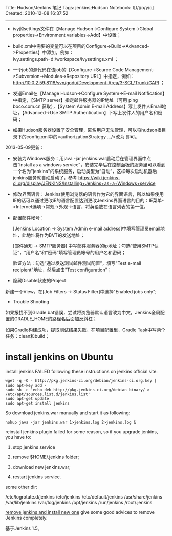 Title: Hudson/Jenkins 笔记
Tags: jenkins;Hudson
Notebook: t[t/j/o/y/c]
Created: 2010-12-08 16:37:52

------

* ivy的settings文件在【Manage Hudson->Configure System->Global properties->Environment variables->Add】中设置；

* build.xml中需要的变量可以在项目的Configure->Build->Advanced->Properties】中添加，例如： ivy.settings.path=d:/workspace/ivysettings.xml ； 

* 一个job的源代码在该job的【Configure->Source Code Management->Subversion->Modules->Repository URL】中指定，例如： http://10.0.2.59:8118/svn/godu/Development-Area/3-SCL/Trunk/GAPI ； 

* 发送Email在【Manage Hudson->Configure System->E-mail Notification】中指定，【SMTP server】指定邮件服务器的IP地址（可用 ping boco.com.cn 获取），【System Admin E-mail Address】写上发件人Email地址，【Advanced->Use SMTP Authentication】下写上发件人的用户名和密码； 

* 如果Hudson服务器设置了安全管理，匿名用户无法管理，可以将hudson根目录下的config.xml中的<authorizationStrategy .../>改为 <authorizationStrategy class="hudson.security.AuthorizationStrategy$Unsecured"/> 
即可。

 
2013-05-09更新：

* 安装为Windows服务：用java -jar jenkins.war启动后在管理界面中点击“Install as a windows service”，安装完毕后在控制面板的服务里可以看到一个名为"jenkins"的系统服务，启动类型为“自动”，这样每次启动机器后jenkins服务就自动启动了，参考 https://wiki.jenkins-ci.org/display/JENKINS/Installing+Jenkins+as+a+Windows+service 

* 修改界面语言：Jenkins使用浏览器的语言作为它的界面语言，所以如果使用IE的话可以通过更改iE的语言配置达到更改Jenkins界面语言的目的：IE菜单->Internet选项->常规->外观->语言，将英语放在语言列表的第一位。

* 配置邮件帐号：

  [Jenkins Location -> System Admin e-mail address]中填写管理员email地址，此地址将作为BVT的发送地址；

  [邮件通知 -> SMTP服务器] 中写邮件服务器的ip地址；勾选“使用SMTP认证”，“用户名”和“密码”填写管理员帐号的用户名和密码；

  验证方法：勾选“通过发送测试邮件测试配置”，填写"Test e-mail recipient"地址，然后点击"Test configuration"；

* 隐藏Disable状态的Project

新建一个View，在[Job Filters -> Status Filter]中选择"Enabled jobs only";

* Trouble Shooting

如果报找不到Gradle.bat错误，尝试将浏览器默认语言改为中文，Jenkins全局配置的GRADLE_HOME的路径名后面加反斜杠；

如果Gradle构建成功，提取测试结果失败，在项目配置里，Gradle Task中写两个任务：clean和build；

# install jenkins on Ubuntu

install jenkins FAILED following these instructions on jenkins official site:

    wget -q -O - http://pkg.jenkins-ci.org/debian/jenkins-ci.org.key | sudo apt-key add -
    sudo sh -c 'echo deb http://pkg.jenkins-ci.org/debian binary/ > /etc/apt/sources.list.d/jenkins.list' 
    sudo apt-get update 
    sudo apt-get install jenkins 

So download jenkins.war manually and start it as following:

    nohup java -jar jenkins.war 1>jenkins.log 2>jenkins.log &

reinstall jenkins plugin failed for some reason, so if you upgrade jenkins, you have to:

1. stop jenkins service

1. remove $HOME/.jenkins folder;

1. download new jenkins.war;

1. restart jenkins service. 

some other dir:

/etc/logrotate.d/jenkins 
/etc/jenkins 
/etc/default/jenkins 
/usr/share/jenkins 
/var/lib/jenkins 
/var/log/jenkins 
/opt/jenkins 
/run/jenkins 
/root/.jenkins 

[remove jenkins and install new one](http://jenkins.361315.n4.nabble.com/remove-jenkins-and-install-new-one-td3947139.html) give some good advices to remove Jenkins completely.

基于Jenkins 1.5。
